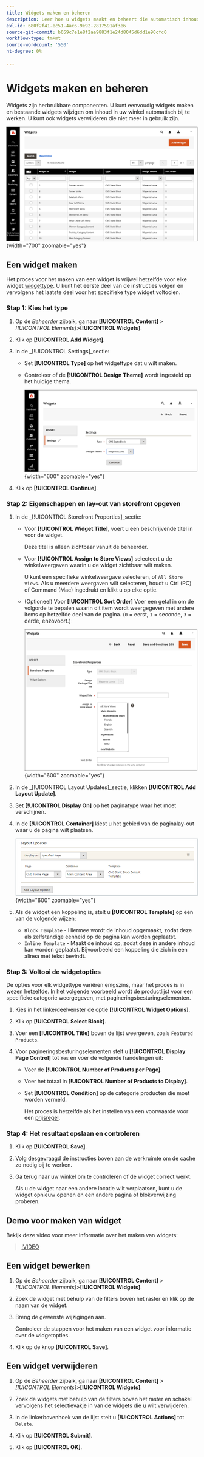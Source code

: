 ```yaml
---
title: Widgets maken en beheren
description: Leer hoe u widgets maakt en beheert die automatisch inhoud in uw winkel bijwerken.
exl-id: 680f2f41-ec51-4ac6-9e92-2817591af3e6
source-git-commit: b659c7e1e8f2ae9883f1e24d8045d6dd1e90cfc0
workflow-type: tm+mt
source-wordcount: '550'
ht-degree: 0%

---
```


# Widgets maken en beheren

Widgets zijn herbruikbare componenten. U kunt eenvoudig widgets maken en bestaande widgets wijzigen om inhoud in uw winkel automatisch bij te werken. U kunt ook widgets verwijderen die niet meer in gebruik zijn.

![Widgets](./assets/widgets.png){width="700" zoomable="yes"}

## Een widget maken

Het proces voor het maken van een widget is vrijwel hetzelfde voor elke widget [widgettype](widgets.md#widget-types). U kunt het eerste deel van de instructies volgen en vervolgens het laatste deel voor het specifieke type widget voltooien.

### Stap 1: Kies het type

1. Op de _Beheerder_ zijbalk, ga naar **[!UICONTROL Content]** > _[!UICONTROL Elements]_>**[!UICONTROL Widgets]**.

1. Klik op **[!UICONTROL Add Widget]**.

1. In de _[!UICONTROL Settings]_sectie:

   - Set **[!UICONTROL Type]** op het widgettype dat u wilt maken.

   - Controleer of de **[!UICONTROL Design Theme]** wordt ingesteld op het huidige thema.

     ![Widget-instellingen](./assets/widget-settings.png){width="600" zoomable="yes"}

1. Klik op **[!UICONTROL Continue]**.

### Stap 2: Eigenschappen en lay-out van storefront opgeven

1. In de _[!UICONTROL Storefront Properties]_sectie:

   - Voor **[!UICONTROL Widget Title]**, voert u een beschrijvende titel in voor de widget.

     Deze titel is alleen zichtbaar vanuit de beheerder.

   - Voor **[!UICONTROL Assign to Store Views]** selecteert u de winkelweergaven waarin u de widget zichtbaar wilt maken.

     U kunt een specifieke winkelweergave selecteren, of `All Store Views`. Als u meerdere weergaven wilt selecteren, houdt u Ctrl (PC) of Command (Mac) ingedrukt en klikt u op elke optie.

   - (Optioneel) Voor **[!UICONTROL Sort Order]** Voer een getal in om de volgorde te bepalen waarin dit item wordt weergegeven met andere items op hetzelfde deel van de pagina. (`0` = eerst, `1` = seconde, `3` = derde, enzovoort.)

     ![Eigenschappen van Storefront](./assets/widget-storefront-properties.png){width="600" zoomable="yes"}

1. In de _[!UICONTROL Layout Updates]_sectie, klikken **[!UICONTROL Add Layout Update]**.

1. Set **[!UICONTROL Display On]** op het paginatype waar het moet verschijnen.

1. In de **[!UICONTROL Container]** kiest u het gebied van de paginalay-out waar u de pagina wilt plaatsen.

   ![Layout-updates](./assets/widget-layout-update-home-page.png){width="600" zoomable="yes"}

1. Als de widget een koppeling is, stelt u **[!UICONTROL Template]** op een van de volgende wijzen:

   - `Block Template` - Hiermee wordt de inhoud opgemaakt, zodat deze als zelfstandige eenheid op de pagina kan worden geplaatst.
   - `Inline Template` - Maakt de inhoud op, zodat deze in andere inhoud kan worden geplaatst. Bijvoorbeeld een koppeling die zich in een alinea met tekst bevindt.

### Stap 3: Voltooi de widgetopties

De opties voor elk widgettype variëren enigszins, maar het proces is in wezen hetzelfde. In het volgende voorbeeld wordt de productlijst voor een specifieke categorie weergegeven, met pagineringsbesturingselementen.

1. Kies in het linkerdeelvenster de optie **[!UICONTROL Widget Options]**.

1. Klik op **[!UICONTROL Select Block]**.

1. Voer een **[!UICONTROL Title]** boven de lijst weergeven, zoals `Featured Products`.

1. Voor pagineringsbesturingselementen stelt u **[!UICONTROL Display Page Control]** tot `Yes`  en voer de volgende handelingen uit:

   - Voer de **[!UICONTROL Number of Products per Page]**.

   - Voer het totaal in **[!UICONTROL Number of Products to Display]**.

   - Set **[!UICONTROL Condition]** op de categorie producten die moet worden vermeld.

     Het proces is hetzelfde als het instellen van een voorwaarde voor een [prijsregel](../merchandising-promotions/price-rules-catalog.md).

### Stap 4: Het resultaat opslaan en controleren

1. Klik op **[!UICONTROL Save]**.

1. Volg desgevraagd de instructies boven aan de werkruimte om de cache zo nodig bij te werken.

1. Ga terug naar uw winkel om te controleren of de widget correct werkt.

   Als u de widget naar een andere locatie wilt verplaatsen, kunt u de widget opnieuw openen en een andere pagina of blokverwijzing proberen.

## Demo voor maken van widget

Bekijk deze video voor meer informatie over het maken van widgets:

>[!VIDEO](https://video.tv.adobe.com/v/343786?quality=12)

## Een widget bewerken

1. Op de _Beheerder_ zijbalk, ga naar **[!UICONTROL Content]** > _[!UICONTROL Elements]_>**[!UICONTROL Widgets]**.

1. Zoek de widget met behulp van de filters boven het raster en klik op de naam van de widget.

1. Breng de gewenste wijzigingen aan.

   Controleer de stappen voor het maken van een widget voor informatie over de widgetopties.

1. Klik op de knop **[!UICONTROL Save]**.

## Een widget verwijderen

1. Op de _Beheerder_ zijbalk, ga naar **[!UICONTROL Content]** > _[!UICONTROL Elements]_>**[!UICONTROL Widgets]**.

1. Zoek de widgets met behulp van de filters boven het raster en schakel vervolgens het selectievakje in van de widgets die u wilt verwijderen.

1. In de linkerbovenhoek van de lijst stelt u **[!UICONTROL Actions]** tot `Delete`.

1. Klik op **[!UICONTROL Submit]**.

1. Klik op **[!UICONTROL OK]**.

